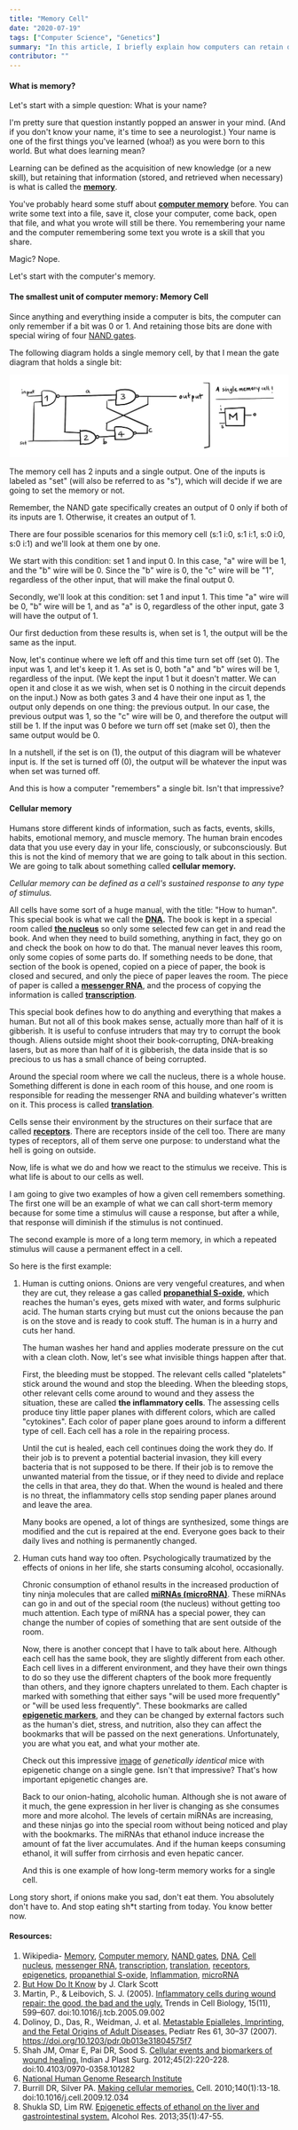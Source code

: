```yaml
---
title: "Memory Cell"
date: "2020-07-19"
tags: ["Computer Science", "Genetics"]
summary: "In this article, I briefly explain how computers can retain data, by showing how a single memory cell operates. I also talk about how human cells can 'remember'."
contributor: ""
---
```


#### What is memory?

Let's start with a simple question: What is your name?

I'm pretty sure that question instantly popped an answer in your mind. (And if you don't know your name, it's time to see a neurologist.) Your name is one of the first things you've learned (whoa!) as you were born to this world. But what does learning mean?

Learning can be defined as the acquisition of new knowledge (or a new skill), but retaining that information (stored, and retrieved when necessary) is what is called the **[memory](https://en.wikipedia.org/wiki/Memory)**.

You've probably heard some stuff about **[computer memory](https://en.wikipedia.org/wiki/Computer_memory)** before. You can write some text into a file, save it, close your computer, come back, open that file, and what you wrote will still be there. You remembering your name and the computer remembering some text you wrote is a skill that you share.

Magic? Nope.

Let's start with the computer's memory.

#### The smallest unit of computer memory: Memory Cell

Since anything and everything inside a computer is bits, the computer can only remember if a bit was 0 or 1. And retaining those bits are done with special wiring of four [NAND gates](https://en.wikipedia.org/wiki/NAND_gate).

The following diagram holds a single memory cell, by that I mean the gate diagram that holds a single bit:

![Memory Diagram](../../../public/journal/memory/memorycell.png)

The memory cell has 2 inputs and a single output. One of the inputs is labeled as "set" (will also be referred to as "s"), which will decide if we are going to set the memory or not.

Remember, the NAND gate specifically creates an output of 0 only if both of its inputs are 1. Otherwise, it creates an output of 1.

There are four possible scenarios for this memory cell (s:1 i:0, s:1 i:1, s:0 i:0, s:0 i:1) and we'll look at them one by one.

We start with this condition: set 1 and input 0. In this case, "a" wire will be 1, and the "b" wire will be 0. Since the "b" wire is 0, the "c" wire will be "1", regardless of the other input, that will make the final output 0.

Secondly, we'll look at this condition: set 1 and input 1. This time "a" wire will be 0, "b" wire will be 1, and as "a" is 0, regardless of the other input, gate 3 will have the output of 1.

Our first deduction from these results is, when set is 1, the output will be the same as the input.

Now, let's continue where we left off and this time turn set off (set 0). The input was 1, and let's keep it 1. As set is 0, both "a" and "b" wires will be 1, regardless of the input. (We kept the input 1 but it doesn't matter. We can open it and close it as we wish, when set is 0 nothing in the circuit depends on the input.) Now as both gates 3 and 4 have their one input as 1, the output only depends on one thing: the previous output. In our case, the previous output was 1, so the "c" wire will be 0, and therefore the output will still be 1. If the input was 0 before we turn off set (make set 0), then the same output would be 0.

In a nutshell, if the set is on (1), the output of this diagram will be whatever input is. If the set is turned off (0), the output will be whatever the input was when set was turned off.

And this is how a computer "remembers" a single bit. Isn't that impressive?

#### Cellular memory

Humans store different kinds of information, such as facts, events, skills, habits, emotional memory, and muscle memory. The human brain encodes data that you use every day in your life, consciously, or subconsciously. But this is not the kind of memory that we are going to talk about in this section. We are going to talk about something called **cellular memory.**

_Cellular memory can be defined as a cell's sustained response to any type of stimulus._

All cells have some sort of a huge manual, with the title: "How to human". This special book is what we call the **[DNA](https://en.wikipedia.org/wiki/DNA).** The book is kept in a special room called **[the nucleus](https://en.wikipedia.org/wiki/Cell_nucleus)** so only some selected few can get in and read the book. And when they need to build something, anything in fact, they go on and check the book on how to do that. The manual never leaves this room, only some copies of some parts do. If something needs to be done, that section of the book is opened, copied on a piece of paper, the book is closed and secured, and only the piece of paper leaves the room. The piece of paper is called a **[messenger RNA](https://en.wikipedia.org/wiki/Messenger_RNA)**, and the process of copying the information is called **[transcription](https://en.wikipedia.org/wiki/Eukaryotic_transcription)**.

This special book defines how to do anything and everything that makes a human. But not all of this book makes sense, actually more than half of it is gibberish. It is useful to confuse intruders that may try to corrupt the book though. Aliens outside might shoot their book-corrupting, DNA-breaking lasers, but as more than half of it is gibberish, the data inside that is so precious to us has a small chance of being corrupted.

Around the special room where we call the nucleus, there is a whole house. Something different is done in each room of this house, and one room is responsible for reading the messenger RNA and building whatever's written on it. This process is called **[translation](<https://en.wikipedia.org/wiki/Translation_(biology)>)**.

Cells sense their environment by the structures on their surface that are called **[receptors](https://en.wikipedia.org/wiki/Cell_surface_receptor)**. There are receptors inside of the cell too. There are many types of receptors, all of them serve one purpose: to understand what the hell is going on outside.

Now, life is what we do and how we react to the stimulus we receive. This is what life is about to our cells as well.

I am going to give two examples of how a given cell remembers something. The first one will be an example of what we can call short-term memory because for some time a stimulus will cause a response, but after a while, that response will diminish if the stimulus is not continued.

The second example is more of a long term memory, in which a repeated stimulus will cause a permanent effect in a cell.

So here is the first example:

1. Human is cutting onions. Onions are very vengeful creatures, and when they are cut, they release a gas called **[propanethial S-oxide](https://en.wikipedia.org/wiki/Syn-Propanethial-S-oxide)**, which reaches the human's eyes, gets mixed with water, and forms sulphuric acid. The human starts crying but must cut the onions because the pan is on the stove and is ready to cook stuff. The human is in a hurry and cuts her hand.

   The human washes her hand and applies moderate pressure on the cut with a clean cloth. Now, let's see what invisible things happen after that.

   First, the bleeding must be stopped. The relevant cells called "platelets" stick around the wound and stop the bleeding. When the bleeding stops, other relevant cells come around to wound and they assess the situation, these are called **the inflammatory cells**. The assessing cells produce tiny little paper planes with different colors, which are called "cytokines". Each color of paper plane goes around to inform a different type of cell. Each cell has a role in the repairing process.

   Until the cut is healed, each cell continues doing the work they do. If their job is to prevent a potential bacterial invasion, they kill every bacteria that is not supposed to be there. If their job is to remove the unwanted material from the tissue, or if they need to divide and replace the cells in that area, they do that. When the wound is healed and there is no threat, the inflammatory cells stop sending paper planes around and leave the area.

   Many books are opened, a lot of things are synthesized, some things are modified and the cut is repaired at the end. Everyone goes back to their daily lives and nothing is permanently changed.

2. Human cuts hand way too often. Psychologically traumatized by the effects of onions in her life, she starts consuming alcohol, occasionally.

   Chronic consumption of ethanol results in the increased production of tiny ninja molecules that are called **[miRNAs (microRNA)](https://en.wikipedia.org/wiki/MicroRNA)**. These miRNAs can go in and out of the special room (the nucleus) without getting too much attention. Each type of miRNA has a special power, they can change the number of copies of something that are sent outside of the room.

   Now, there is another concept that I have to talk about here. Although each cell has the same book, they are slightly different from each other. Each cell lives in a different environment, and they have their own things to do so they use the different chapters of the book more frequently than others, and they ignore chapters unrelated to them. Each chapter is marked with something that either says "will be used more frequently" or "will be used less frequently". These bookmarks are called **[epigenetic markers](https://en.wikipedia.org/wiki/Epigenetics)**, and they can be changed by external factors such as the human's diet, stress, and nutrition, also they can affect the bookmarks that will be passed on the next generations. Unfortunately, you are what you eat, and what your mother ate.

   Check out this impressive [image](https://www.nature.com/articles/pr2007128/figures/1) of _genetically identical_ mice with epigenetic change on a single gene. Isn't that impressive? That's how important epigenetic changes are.

   Back to our onion-hating, alcoholic human. Although she is not aware of it much, the gene expression in her liver is changing as she consumes more and more alcohol. The levels of certain miRNAs are increasing, and these ninjas go into the special room without being noticed and play with the bookmarks. The miRNAs that ethanol induce increase the amount of fat the liver accumulates. And if the human keeps consuming ethanol, it will suffer from cirrhosis and even hepatic cancer.

   And this is one example of how long-term memory works for a single cell.

Long story short, if onions make you sad, don't eat them. You absolutely don't have to. And stop eating sh\*t starting from today. You know better now.

#### Resources:

1. Wikipedia- [Memory](https://en.wikipedia.org/wiki/Memory), [Computer memory](https://en.wikipedia.org/wiki/Computer_memory), [NAND gates](https://en.wikipedia.org/wiki/NAND_gate), [DNA](https://en.wikipedia.org/wiki/DNA), [Cell nucleus](https://en.wikipedia.org/wiki/Cell_nucleus), [messenger RNA](https://en.wikipedia.org/wiki/Messenger_RNA), [transcription](https://en.wikipedia.org/wiki/Eukaryotic_transcription), [translation](<https://en.wikipedia.org/wiki/Translation_(biology)>), [receptors](https://en.wikipedia.org/wiki/Cell_surface_receptor), [epigenetics](https://en.wikipedia.org/wiki/Epigeneticsrg/wiki/Cell_surface_receptor), [propanethial S-oxide](https://en.wikipedia.org/wiki/Syn-Propanethial-S-oxide), [Inflammation](https://en.wikipedia.org/wiki/Inflammation), [microRNA](https://en.wikipedia.org/wiki/MicroRNA)
2. [But How Do It Know](http://www.buthowdoitknow.com/index.html) by J. Clark Scott
3. Martin, P., & Leibovich, S. J. (2005). [Inflammatory cells during wound repair: the good, the bad and the ugly.](https://pubmed.ncbi.nlm.nih.gov/16202600/) Trends in Cell Biology, 15(11), 599–607. doi:10.1016/j.tcb.2005.09.002
4. Dolinoy, D., Das, R., Weidman, J. et al. [Metastable Epialleles, Imprinting, and the Fetal Origins of Adult Diseases.](https://www.nature.com/articles/pr2007128) Pediatr Res 61, 30–37 (2007). https://doi.org/10.1203/pdr.0b013e31804575f7
5. Shah JM, Omar E, Pai DR, Sood S. [Cellular events and biomarkers of wound healing.](https://www.ncbi.nlm.nih.gov/pmc/articles/PMC3495371/) Indian J Plast Surg. 2012;45(2):220-228. doi:10.4103/0970-0358.101282
6. [National Human Genome Research Institute](https://www.genome.gov/About-Genomics/Introduction-to-Genomics)
7. Burrill DR, Silver PA. [Making cellular memories.](https://www.ncbi.nlm.nih.gov/pmc/articles/PMC2882105/) Cell. 2010;140(1):13-18. doi:10.1016/j.cell.2009.12.034
8. Shukla SD, Lim RW. [Epigenetic effects of ethanol on the liver and gastrointestinal system.](https://www.ncbi.nlm.nih.gov/pmc/articles/PMC3860425/) Alcohol Res. 2013;35(1):47-55.
